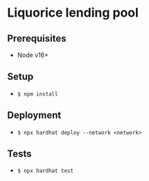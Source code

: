 # Liquorice lending pool

## Prerequisites
- Node v16+

## Setup
- `$ npm install`

## Deployment
- `$ npx hardhat deploy --network <network>`

## Tests
- `$ npx hardhat test`
